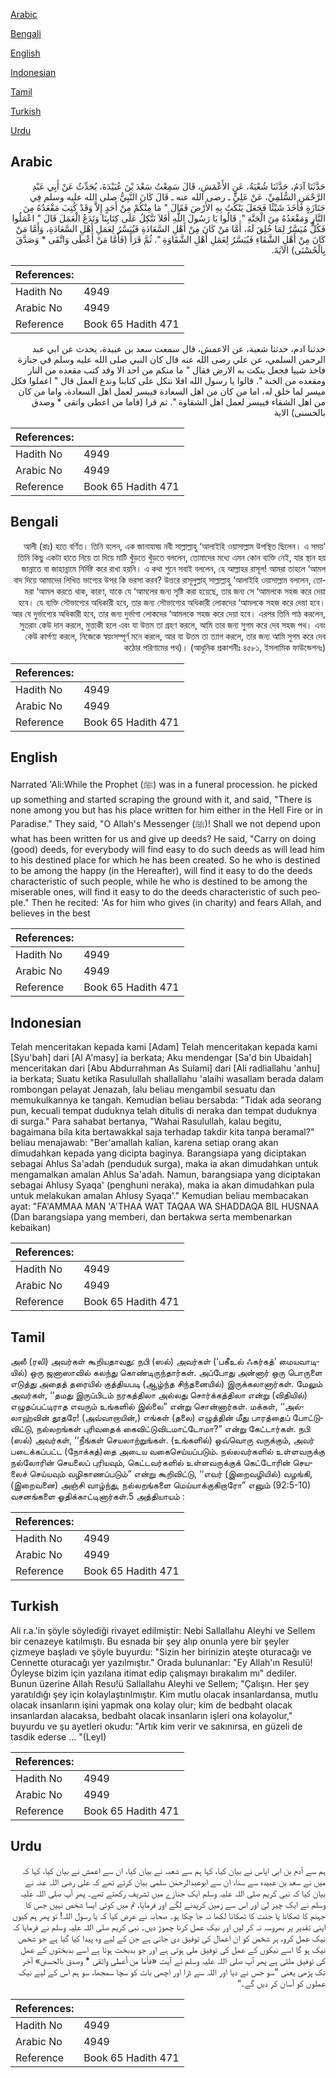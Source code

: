 [Arabic](#arabic)

[Bengali](#bengali)

[English](#english)

[Indonesian](#indonesian)

[Tamil](#tamil)

[Turkish](#turkish)

[Urdu](#urdu)

## Arabic


<div dir="rtl" lang="ar" style={{fontSize:'larger',backgroundColor:'#f8f9fa',padding:20}}>
حَدَّثَنَا آدَمُ، حَدَّثَنَا شُعْبَةُ، عَنِ الأَعْمَشِ، قَالَ سَمِعْتُ سَعْدَ بْنَ عُبَيْدَةَ، يُحَدِّثُ عَنْ أَبِي عَبْدِ الرَّحْمَنِ السُّلَمِيِّ، عَنْ عَلِيٍّ ـ رضى الله عنه ـ قَالَ كَانَ النَّبِيُّ صلى الله عليه وسلم فِي جَنَازَةٍ فَأَخَذَ شَيْئًا فَجَعَلَ يَنْكُتُ بِهِ الأَرْضَ فَقَالَ ‏"‏ مَا مِنْكُمْ مِنْ أَحَدٍ إِلاَّ وَقَدْ كُتِبَ مَقْعَدُهُ مِنَ النَّارِ وَمَقْعَدُهُ مِنَ الْجَنَّةِ ‏"‏‏.‏ قَالُوا يَا رَسُولَ اللَّهِ أَفَلاَ نَتَّكِلُ عَلَى كِتَابِنَا وَنَدَعُ الْعَمَلَ قَالَ ‏"‏ اعْمَلُوا فَكُلٌّ مُيَسَّرٌ لِمَا خُلِقَ لَهُ، أَمَّا مَنْ كَانَ مِنْ أَهْلِ السَّعَادَةِ فَيُيَسَّرُ لِعَمَلِ أَهْلِ السَّعَادَةِ، وَأَمَّا مَنْ كَانَ مِنْ أَهْلِ الشَّقَاءِ فَيُيَسَّرُ لِعَمَلِ أَهْلِ الشَّقَاوَةِ ‏"‏‏.‏ ثُمَّ قَرَأَ ‏(‏فَأَمَّا مَنْ أَعْطَى وَاتَّقَى * وَصَدَّقَ بِالْحُسْنَى‏)‏ الآيَةَ‏.‏
</div>
<div style={{backgroundColor:'#f8f9fa',padding:20, marginBottom: 10}}><table> <thead> <tr> <th>References:</th> <th></th> </tr> </thead> <tbody><tr><td>Hadith No</td><td>4949</td></tr><tr><td>Arabic No</td><td>4949</td></tr><tr><td>Reference</td><td>Book 65 Hadith 471</td></tr></tbody></table></div>


<div dir="rtl" lang="ar" style={{fontSize:'larger',backgroundColor:'#f8f9fa',padding:20}}>
حدثنا ادم، حدثنا شعبة، عن الاعمش، قال سمعت سعد بن عبيدة، يحدث عن ابي عبد الرحمن السلمي، عن علي رضى الله عنه قال كان النبي صلى الله عليه وسلم في جنازة فاخذ شييا فجعل ينكت به الارض فقال " ما منكم من احد الا وقد كتب مقعده من النار ومقعده من الجنة ". قالوا يا رسول الله افلا نتكل على كتابنا وندع العمل قال " اعملوا فكل ميسر لما خلق له، اما من كان من اهل السعادة فييسر لعمل اهل السعادة، واما من كان من اهل الشقاء فييسر لعمل اهل الشقاوة ". ثم قرا (فاما من اعطى واتقى * وصدق بالحسنى) الاية
</div>
<div style={{backgroundColor:'#f8f9fa',padding:20, marginBottom: 10}}><table> <thead> <tr> <th>References:</th> <th></th> </tr> </thead> <tbody><tr><td>Hadith No</td><td>4949</td></tr><tr><td>Arabic No</td><td>4949</td></tr><tr><td>Reference</td><td>Book 65 Hadith 471</td></tr></tbody></table></div>

## Bengali


<div dir="rtl" lang="bn" style={{fontSize:'larger',backgroundColor:'#f8f9fa',padding:20}}>
‘আলী (রাঃ) হতে বর্ণিত। তিনি বলেন, এক জানাযাহ্য় নবী সাল্লাল্লাহু ‘আলাইহি ওয়াসাল্লাম উপস্থিত ছিলেন। এ সময় তিনি কিছু একটা হাতে নিয়ে তা দিয়ে মাটি খুঁড়তে খুঁড়তে বললেন, তোমাদের মধ্যে এমন কোন ব্যক্তি নেই, যার স্থান হয় জান্নাতে বা জাহান্নামে নির্দিষ্ট করে রাখা হয়নি। এ কথা শুনে সবাই বললেন, হে আল্লাহর রাসূল! আমরা তাহলে ‘আমল বাদ দিয়ে আমাদের লিখিত ভাগ্যের উপর কি ভরসা করব? উত্তরে রাসূলুল্লাহ্ সাল্লাল্লাহু ‘আলাইহি ওয়াসাল্লাম বললেন, তোমরা ‘আমল করতে থাক, কারণ, যাকে যে ‘আমলের জন্য সৃষ্টি করা হয়েছে, তার জন্য সে ‘আমলকে সহজ করে দেয়া হবে। যে ব্যক্তি সৌভাগ্যের অধিকারী হবে, তার জন্য সৌভাগ্যের অধিকারী লোকদের ‘আমলকে সহজ করে দেয়া হবে। আর যে দুর্ভাগ্যের অধিকারী হবে, তার জন্য দুর্ভাগা লোকদের ‘আমলকে সহজ করে দেয়া হবে। এরপর তিনি পাঠ করলেন, সুতরাং কেউ দান করলে, মুত্তাকী হলে এবং যা উত্তম তা গ্রহণ করলে, আমি তার জন্য সুগম করে দেব সহজ পথ। এবং কেউ কার্পণ্য করলে, নিজেকে স্বয়ংসম্পূর্ণ মনে করলে, আর যা উত্তম তা ত্যাগ করলে, তার জন্য আমি সুগম করে দেব কঠোর পরিণামের পথ)। (আধুনিক প্রকাশনীঃ ৪৫৮১, ইসলামিক ফাউন্ডেশনঃ)
</div>
<div style={{backgroundColor:'#f8f9fa',padding:20, marginBottom: 10}}><table> <thead> <tr> <th>References:</th> <th></th> </tr> </thead> <tbody><tr><td>Hadith No</td><td>4949</td></tr><tr><td>Arabic No</td><td>4949</td></tr><tr><td>Reference</td><td>Book 65 Hadith 471</td></tr></tbody></table></div>

## English


<div dir="ltr" lang="en" style={{fontSize:'larger',backgroundColor:'#f8f9fa',padding:20}}>
Narrated 'Ali:While the Prophet (ﷺ) was in a funeral procession. he picked up something and started scraping the ground with it, and said, "There is none among you but has his place written for him either in the Hell Fire or in Paradise." They said, "O Allah's Messenger (ﷺ)! Shall we not depend upon what has been written for us and give up deeds? He said, "Carry on doing (good) deeds, for everybody will find easy to do such deeds as will lead him to his destined place for which he has been created. So he who is destined to be among the happy (in the Hereafter), will find it easy to do the deeds characteristic of such people, while he who is destined to be among the miserable ones, will find it easy to do the deeds characteristic of such people." Then he recited: 'As for him who gives (in charity) and fears Allah, and believes in the best
</div>
<div style={{backgroundColor:'#f8f9fa',padding:20, marginBottom: 10}}><table> <thead> <tr> <th>References:</th> <th></th> </tr> </thead> <tbody><tr><td>Hadith No</td><td>4949</td></tr><tr><td>Arabic No</td><td>4949</td></tr><tr><td>Reference</td><td>Book 65 Hadith 471</td></tr></tbody></table></div>

## Indonesian


<div dir="ltr" lang="id" style={{fontSize:'larger',backgroundColor:'#f8f9fa',padding:20}}>
Telah menceritakan kepada kami [Adam] Telah menceritakan kepada kami [Syu'bah] dari [Al A'masy] ia berkata; Aku mendengar [Sa'd bin Ubaidah] menceritakan dari [Abu Abdurrahman As Sulami] dari [Ali radliallahu 'anhu] ia berkata; Suatu ketika Rasulullah shallallahu 'alaihi wasallam berada dalam rombongan pelayat Jenazah, lalu beliau mengambil sesuatu dan memukulkannya ke tangah. Kemudian beliau bersabda: "Tidak ada seorang pun, kecuali tempat duduknya telah ditulis di neraka dan tempat duduknya di surga." Para sahabat bertanya, "Wahai Rasulullah, kalau begitu, bagaimana bila kita bertawakkal saja terhadap takdir kita tanpa beramal?" beliau menajawab: "Ber'amallah kalian, karena setiap orang akan dimudahkan kepada yang dicipta baginya. Barangsiapa yang diciptakan sebagai Ahlus Sa'adah (penduduk surga), maka ia akan dimudahkan untuk mengamalkan amalan Ahlus Sa'adah. Namun, barangsiapa yang diciptakan sebagai Ahlusy Syaqa' (penghuni neraka), maka ia akan dimudahkan pula untuk melakukan amalan Ahlusy Syaqa'." Kemudian beliau membacakan ayat: "FA'AMMAA MAN 'A'THAA WAT TAQAA WA SHADDAQA BIL HUSNAA (Dan barangsiapa yang memberi, dan bertakwa serta membenarkan kebaikan)
</div>
<div style={{backgroundColor:'#f8f9fa',padding:20, marginBottom: 10}}><table> <thead> <tr> <th>References:</th> <th></th> </tr> </thead> <tbody><tr><td>Hadith No</td><td>4949</td></tr><tr><td>Arabic No</td><td>4949</td></tr><tr><td>Reference</td><td>Book 65 Hadith 471</td></tr></tbody></table></div>

## Tamil


<div dir="ltr" lang="ta" style={{fontSize:'larger',backgroundColor:'#f8f9fa',padding:20}}>
அலீ (ரலி) அவர்கள் கூறியதாவது: நபி (ஸல்) அவர்கள் (‘பகீஉல் ஃகர்கத்’ மையவாடியில்) ஒரு ஜனாஸாவில் கலந்து கொண்டிருந்தார்கள். அப்போது அன்னார் ஒரு பொருளை எடுத்து அதைத் தரையில் குத்தியபடி (ஆழ்ந்த சிந்தனையில்) இருக்கலானார்கள். மேலும் அவர்கள், ‘‘தமது இருப்பிடம் நரகத்திலா அல்லது சொர்க்கத்திலா என்று (விதியில்) எழுதப்பட்டிராத எவரும் உங்களில் இல்லை” என்று சொன்னார்கள். மக்கள், ‘‘அல்லாஹ்வின் தூதரே! (அவ்வாறாயின்,) எங்கள் (தலை) எழுத்தின் மீது பாரத்தைப் போட்டுவிட்டு, நல்லறங்கள் புரிவதைக் கைவிட்டுவிடமாட்டோமா?” என்று கேட்டார்கள். நபி (ஸல்) அவர்கள், ‘‘நீங்கள் செயலாற்றுங்கள். (உங்களில்) ஒவ்வொரு வருக்கும், அவர் படைக்கப்பட்ட (நோக்கத்)தை அடைய வகைசெய்யப்படும். நல்லவர்களில் உள்ளவருக்கு நல்லோரின் செயலைப் புரியவும், கெட்டவர்களில் உள்ளவருக்குக் கெட்டோரின் செயலைச் செய்யவும் வழிகாணப்படும்” என்று கூறிவிட்டு, ‘‘எவர் (இறைவழியில்) வழங்கி, (இறைவனை) அஞ்சி வாழ்ந்து, நல்லறங்களை மெய்யாக்குகிறாரோ” எனும் (92:5-10) வசனங்களை ஓதிக்காட்டினார்கள்.5 அத்தியாயம் :
</div>
<div style={{backgroundColor:'#f8f9fa',padding:20, marginBottom: 10}}><table> <thead> <tr> <th>References:</th> <th></th> </tr> </thead> <tbody><tr><td>Hadith No</td><td>4949</td></tr><tr><td>Arabic No</td><td>4949</td></tr><tr><td>Reference</td><td>Book 65 Hadith 471</td></tr></tbody></table></div>

## Turkish


<div dir="ltr" lang="tr" style={{fontSize:'larger',backgroundColor:'#f8f9fa',padding:20}}>
Ali r.a.'in şöyle söylediği rivayet edilmiştir: Nebi Sallallahu Aleyhi ve Sellem bir cenazeye katılmıştı. Bu esnada bir şey alıp onunla yere bir şeyler çizmeye başladı ve şöyle buyurdu: "Sizin her birinizin ateşte oturacağı ve Cennette oturacağı yer yazılmıştır." Orada bulunanlar: "Ey Allah'ın Resulü! Öyleyse bizim için yazılana itimat edip çalışmayı bırakalım mı" dediler. Bunun üzerine Allah Resu!ü Sallallahu Aleyhi ve Sellem; "Çalışın. Her şey yaratıldığı şey için kolaylaştınlmıştır. Kim mutlu olacak insanlardansa, mutlu olacak insanların işini yapmak ona kolay olur; kim de bedbaht olacak insanlardan alacaksa, bedbaht olacak insanların işleri ona kolayolur," buyurdu ve şu ayetleri okudu: "Artık kim verir ve sakınırsa, en güzeli de tasdik ederse ... "(LeyI)
</div>
<div style={{backgroundColor:'#f8f9fa',padding:20, marginBottom: 10}}><table> <thead> <tr> <th>References:</th> <th></th> </tr> </thead> <tbody><tr><td>Hadith No</td><td>4949</td></tr><tr><td>Arabic No</td><td>4949</td></tr><tr><td>Reference</td><td>Book 65 Hadith 471</td></tr></tbody></table></div>

## Urdu


<div dir="rtl" lang="ur" style={{fontSize:'larger',backgroundColor:'#f8f9fa',padding:20}}>
ہم سے آدم بن ابی ایاس نے بیان کیا، کہا ہم سے شعبہ نے بیان کیا، ان سے اعمش نے بیان کیا، کہا کہ میں نے سعد بن عبیدہ سے سنا، ان سے ابوعبدالرحمٰن سلمی بیان کرتے تھے کہ علی رضی اللہ عنہ نے بیان کیا کہ نبی کریم صلی اللہ علیہ وسلم ایک جنازے میں تشریف رکھتے تھے۔ پھر آپ صلی اللہ علیہ وسلم نے ایک چیز لی اور اس سے زمین کریدنے لگے اور فرمایا، تم میں کوئی ایسا شخص نہیں جس کا جہنم کا ٹھکانا یا جنت کا ٹھکانا لکھا نہ جا چکا ہو۔ صحابہ نے عرض کیا کہ یا رسول اللہ! تو پھر ہم کیوں اپنی تقدیر پر بھروسہ نہ کر لیں اور نیک عمل کرنا چھوڑ دیں۔ نبی کریم صلی اللہ علیہ وسلم نے فرمایا کہ نیک عمل کرو، ہر شخص کو ان اعمال کی توفیق دی جاتی ہے جن کے لیے وہ پیدا کیا گیا ہے جو شخص نیک ہو گا اسے نیکوں کے عمل کی توفیق ملی ہوتی ہے اور جو بدبخت ہوتا ہے اسے بدبختوں کے عمل کی توفیق ملتی ہے پھر آپ صلی اللہ علیہ وسلم نے آیت «فأما من أعطى واتقى * وصدق بالحسنى‏» آخر تک پڑھی یعنی ”سو جس نے دیا اور اللہ سے ڈرا اور اچھی بات کو سچا سمجھا، سو ہم اس کے لیے نیک عملوں کو آسان کر دیں گے۔“
</div>
<div style={{backgroundColor:'#f8f9fa',padding:20, marginBottom: 10}}><table> <thead> <tr> <th>References:</th> <th></th> </tr> </thead> <tbody><tr><td>Hadith No</td><td>4949</td></tr><tr><td>Arabic No</td><td>4949</td></tr><tr><td>Reference</td><td>Book 65 Hadith 471</td></tr></tbody></table></div>